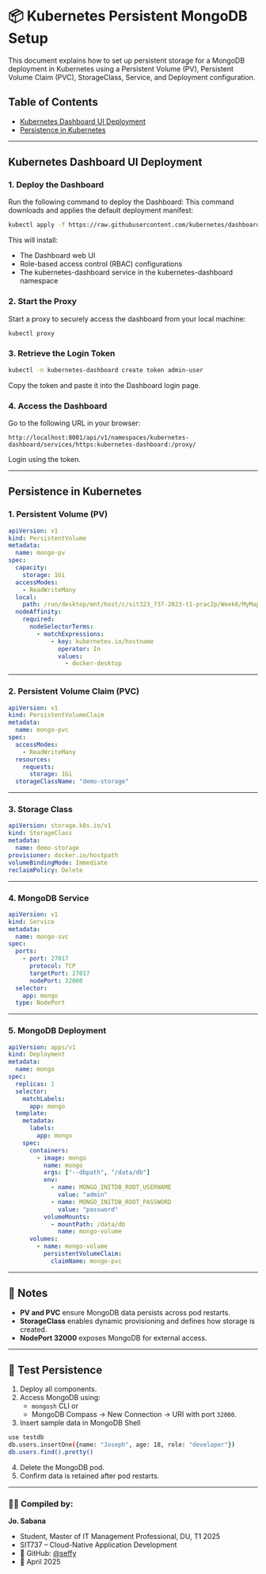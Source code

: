 # 📦 Kubernetes Persistent MongoDB Setup

This document explains how to set up persistent storage for a MongoDB deployment in Kubernetes using a Persistent Volume (PV), Persistent Volume Claim (PVC), StorageClass, Service, and Deployment configuration.


## Table of Contents

- [Kubernetes Dashboard UI Deployment](#Kubernetes-Dashboard-UI-Deployment)
- [Persistence in Kubernetes](#Persistence-in-Kubernetes)

--- 

## Kubernetes Dashboard UI Deployment
### 1. Deploy the Dashboard
Run the following command to deploy the Dashboard:
This command downloads and applies the default deployment manifest:

```bash
kubectl apply -f https://raw.githubusercontent.com/kubernetes/dashboard/v2.7.0/aio/deploy/recommended.yaml
```

This will install:
- The Dashboard web UI
- Role-based access control (RBAC) configurations
- The kubernetes-dashboard service in the kubernetes-dashboard namespace


###  2. Start the Proxy
Start a proxy to securely access the dashboard from your local machine:

```bash
kubectl proxy
```


### 3. Retrieve the Login Token

```bash
kubectl -n kubernetes-dashboard create token admin-user
```
Copy the token and paste it into the Dashboard login page.


### 4. Access the Dashboard
Go to the following URL in your browser:

```
http://localhost:8001/api/v1/namespaces/kubernetes-dashboard/services/https:kubernetes-dashboard:/proxy/
```

Login using the token.

---

## Persistence in Kubernetes
### 1. Persistent Volume (PV)

```yaml
apiVersion: v1
kind: PersistentVolume
metadata:
  name: mongo-pv
spec:
  capacity:
    storage: 1Gi
  accessModes:
    - ReadWriteMany
  local:
    path: /run/desktop/mnt/host/c/sit323_737-2023-t1-prac2p/Week6/MyMappedFolder
  nodeAffinity:
    required:
      nodeSelectorTerms:
        - matchExpressions:
            - key: kubernetes.io/hostname
              operator: In
              values:
                - docker-desktop
```

---

### 2. Persistent Volume Claim (PVC)

```yaml
apiVersion: v1
kind: PersistentVolumeClaim
metadata:
  name: mongo-pvc
spec:
  accessModes:
    - ReadWriteMany
  resources:
    requests:
      storage: 1Gi
  storageClassName: "demo-storage"
```

---

### 3. Storage Class

```yaml
apiVersion: storage.k8s.io/v1
kind: StorageClass
metadata:
  name: demo-storage
provisioner: docker.io/hostpath
volumeBindingMode: Immediate
reclaimPolicy: Delete
```

---

### 4. MongoDB Service

```yaml
apiVersion: v1
kind: Service
metadata:
  name: mongo-svc
spec:
  ports:
    - port: 27017
      protocol: TCP
      targetPort: 27017
      nodePort: 32000
  selector:
    app: mongo
  type: NodePort
```

---

### 5. MongoDB Deployment

```yaml
apiVersion: apps/v1
kind: Deployment
metadata:
  name: mongo
spec:
  replicas: 1
  selector:
    matchLabels:
      app: mongo
  template:
    metadata:
      labels:
        app: mongo
    spec:
      containers:
        - image: mongo
          name: mongo
          args: ["--dbpath", "/data/db"]
          env:
            - name: MONGO_INITDB_ROOT_USERNAME
              value: "admin"
            - name: MONGO_INITDB_ROOT_PASSWORD
              value: "password"
          volumeMounts:
            - mountPath: /data/db
              name: mongo-volume
      volumes:
        - name: mongo-volume
          persistentVolumeClaim:
            claimName: mongo-pvc
```

---

## 🔧 Notes

- **PV and PVC** ensure MongoDB data persists across pod restarts.
- **StorageClass** enables dynamic provisioning and defines how storage is created.
- **NodePort 32000** exposes MongoDB for external access.

---

## 🧪 Test Persistence

1. Deploy all components.
2. Access MongoDB using:
   - `mongosh` CLI or
   - MongoDB Compass → New Connection → URI with port `32000`.
3. Insert sample data in MongoDB Shell

```bash
use testdb
db.users.insertOne({name: "Joseph", age: 18, role: "developer"})
db.users.find().pretty()
```

4. Delete the MongoDB pod.
5. Confirm data is retained after pod restarts.




---
### 👨‍💻 Compiled by:

**Jo. Sabana**  
- Student, Master of IT Management Professional, DU, T1 2025
- SIT737 – Cloud-Native Application Development  
- 🔗 GitHub: [@seffy](https://github.com/seffy)
- 📅 April 2025
